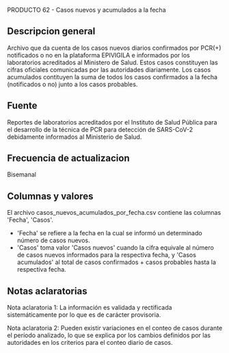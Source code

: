 PRODUCTO 62 - Casos nuevos y acumulados a la fecha

Descripcion general
-------------------
Archivo que da cuenta de los casos nuevos diarios confirmados por PCR(+) notificados o no en la plataforma EPIVIGILA e informados por los laboratorios acreditados al Ministero de Salud. Estos casos constituyen las cifras oficiales comunicadas por las autoridades diariamente. Los casos acumulados contituyen la suma de todos los casos confirmados a la fecha (notificados o no) junto a los casos probables. 


Fuente
------
Reportes de laboratorios acreditados por el Instituto de Salud Pública para el desarrollo de la técnica de PCR para detección de SARS-CoV-2 debidamente informados al Ministerio de Salud.


Frecuencia de actualizacion
---------------------------
Bisemanal


Columnas y valores
------------------
El archivo casos_nuevos_acumulados_por_fecha.csv contiene las columnas 'Fecha', 'Casos'.
- 'Fecha' se refiere a la fecha en la cual se informó un determinado número de casos nuevos. 
- 'Casos' toma valor 'Casos nuevos' cuando la cifra equivale al número de casos nuevos informados para la respectiva fecha, y 'Casos acumulados' al total de casos confirmados + casos probables hasta la respectiva fecha.


Notas aclaratorias
------------------
Nota aclaratoria 1: La información es validada y rectificada sistemáticamente por lo que es de carácter provisoria. 

Nota aclaratoria 2: Pueden existir variaciones en el conteo de casos durante el período analizado, lo que se explica por los cambios definidos por las autoridades en los criterios para el conteo diario de casos.



